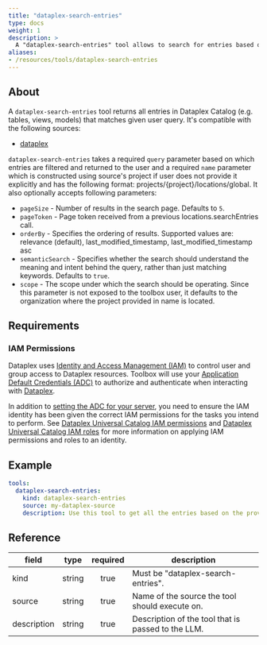 ```yaml
---
title: "dataplex-search-entries"
type: docs
weight: 1
description: > 
  A "dataplex-search-entries" tool allows to search for entries based on the provided query.
aliases:
- /resources/tools/dataplex-search-entries
---
```


## About

A `dataplex-search-entries` tool returns all entries in Dataplex Catalog (e.g.
tables, views, models) that matches given user query.
It's compatible with the following sources:

- [dataplex](../sources/dataplex.md)

`dataplex-search-entries` takes a required `query` parameter based on which
entries are filtered and returned to the user and a required `name` parameter
which is constructed using source's project if user does not provide it
explicitly and has the following format: projects/{project}/locations/global. It
also optionally accepts following parameters:

- `pageSize` - Number of results in the search page. Defaults to `5`.
- `pageToken` - Page token received from a previous locations.searchEntries
  call.
- `orderBy` - Specifies the ordering of results. Supported values are: relevance
  (default), last_modified_timestamp, last_modified_timestamp asc
- `semanticSearch` - Specifies whether the search should understand the meaning
  and intent behind the query, rather than just matching keywords. Defaults to
  `true`.
- `scope` - The scope under which the search should be operating. Since this
  parameter is not exposed to the toolbox user, it defaults to the organization
  where the project provided in name is located.

## Requirements

### IAM Permissions

Dataplex uses [Identity and Access Management (IAM)][iam-overview] to control
user and group access to Dataplex resources. Toolbox will use your
[Application Default Credentials (ADC)][adc] to authorize and authenticate when
interacting with [Dataplex][dataplex-docs].

In addition to [setting the ADC for your server][set-adc], you need to ensure
the IAM identity has been given the correct IAM permissions for the tasks you
intend to perform. See [Dataplex Universal Catalog IAM permissions][iam-permissions]
and [Dataplex Universal Catalog IAM roles][iam-roles] for more information on
applying IAM permissions and roles to an identity.

[iam-overview]: https://cloud.google.com/dataplex/docs/iam-and-access-control
[adc]: https://cloud.google.com/docs/authentication#adc
[set-adc]: https://cloud.google.com/docs/authentication/provide-credentials-adc
[iam-permissions]: https://cloud.google.com/dataplex/docs/iam-permissions
[iam-roles]: https://cloud.google.com/dataplex/docs/iam-roles
[dataplex-docs]: https://cloud.google.com/dataplex

## Example

```yaml
tools:
  dataplex-search-entries:
    kind: dataplex-search-entries
    source: my-dataplex-source
    description: Use this tool to get all the entries based on the provided query.
```

## Reference

| **field**   |                  **type**                  | **required** | **description**                                                                                  |
|-------------|:------------------------------------------:|:------------:|--------------------------------------------------------------------------------------------------|
| kind        |                   string                   |     true     | Must be "dataplex-search-entries".                                                               |
| source      |                   string                   |     true     | Name of the source the tool should execute on.                                                   |
| description |                   string                   |     true     | Description of the tool that is passed to the LLM.                                               |
